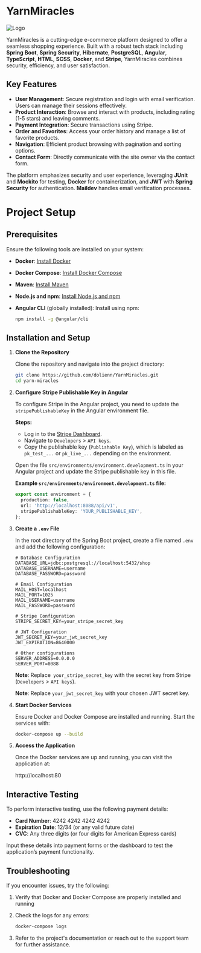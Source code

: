 # YarnMiracles


![Logo](https://i.ibb.co/DVR4fgg/temporary-logo-02.png)


YarnMiracles is a cutting-edge e-commerce platform designed to offer a seamless shopping experience. Built with a robust tech stack including **Spring Boot**, **Spring Security**, **Hibernate**, **PostgreSQL**, **Angular**, **TypeScript**, **HTML**, **SCSS**, **Docker**, and **Stripe**, YarnMiracles combines security, efficiency, and user satisfaction.

## Key Features

- **User Management**: Secure registration and login with email verification. Users can manage their sessions effectively.
- **Product Interaction**: Browse and interact with products, including rating (1-5 stars) and leaving comments.
- **Payment Integration**: Secure transactions using Stripe.
- **Order and Favorites**: Access your order history and manage a list of favorite products.
- **Navigation**: Efficient product browsing with pagination and sorting options.
- **Contact Form**: Directly communicate with the site owner via the contact form.

The platform emphasizes security and user experience, leveraging **JUnit** and **Mockito** for testing, **Docker** for containerization, and **JWT** with **Spring Security** for authentication. **Maildev** handles email verification processes.

# Project Setup

## Prerequisites

Ensure the following tools are installed on your system:

- **Docker**: [Install Docker](https://docs.docker.com/get-docker/)
- **Docker Compose**: [Install Docker Compose](https://docs.docker.com/compose/install/)
- **Maven**: [Install Maven](https://maven.apache.org/install.html)
- **Node.js and npm**: [Install Node.js and npm](https://nodejs.org/)
- **Angular CLI** (globally installed): Install using npm:
  
  ```bash
  npm install -g @angular/cli

## Installation and Setup

1. **Clone the Repository**

   Clone the repository and navigate into the project directory:

   ```bash
   git clone https://github.com/dolienn/YarnMiracles.git
   cd yarn-miracles

2. **Configure Stripe Publishable Key in Angular**

   To configure Stripe in the Angular project, you need to update the `stripePublishableKey` in the Angular environment file.

   **Steps:**

   - Log in to the [Stripe Dashboard](https://dashboard.stripe.com).
   - Navigate to `Developers` > `API keys`.
   - Copy the publishable key (`Publishable Key`), which is labeled as `pk_test_...` or `pk_live_...` depending on the environment.

   Open the file `src/environments/environment.development.ts` in your Angular project and update the Stripe publishable key in this file.

   **Example `src/environments/environment.development.ts` file:**

   ```typescript
   export const environment = {
     production: false,
     url: 'http://localhost:8088/api/v1',
     stripePublishableKey: 'YOUR_PUBLISHABLE_KEY',
   };

3. **Create a `.env` File**

   In the root directory of the Spring Boot project, create a file named `.env` and add the following configuration:

   ```dotenv
   # Database Configuration
   DATABASE_URL=jdbc:postgresql://localhost:5432/shop
   DATABASE_USERNAME=username
   DATABASE_PASSWORD=password

   # Email Configuration
   MAIL_HOST=localhost
   MAIL_PORT=1025
   MAIL_USERNAME=username
   MAIL_PASSWORD=password

   # Stripe Configuration
   STRIPE_SECRET_KEY=your_stripe_secret_key

   # JWT Configuration
   JWT_SECRET_KEY=your_jwt_secret_key
   JWT_EXPIRATION=8640000

   # Other configurations
   SERVER_ADDRESS=0.0.0.0
   SERVER_PORT=8088
   ```
   
   **Note**: Replace` your_stripe_secret_key` with the secret key from Stripe (`Developers` > `API keys`).
   
   **Note**: Replace `your_jwt_secret_key` with your chosen JWT secret key. 

4. **Start Docker Services**

   Ensure Docker and Docker Compose are installed and running. Start the services with:

   ```bash
   docker-compose up --build

5. **Access the Application**

   Once the Docker services are up and running, you can visit the application at:

   http://localhost:80

## Interactive Testing

To perform interactive testing, use the following payment details:

- **Card Number**: 4242 4242 4242 4242
- **Expiration Date**: 12/34 (or any valid future date)
- **CVC**: Any three digits (or four digits for American Express cards)

Input these details into payment forms or the dashboard to test the application’s payment functionality.

## Troubleshooting

If you encounter issues, try the following:

1. Verify that Docker and Docker Compose are properly installed and running

2. Check the logs for any errors:

   ```bash
   docker-compose logs

3. Refer to the project's documentation or reach out to the support team for further assistance.
